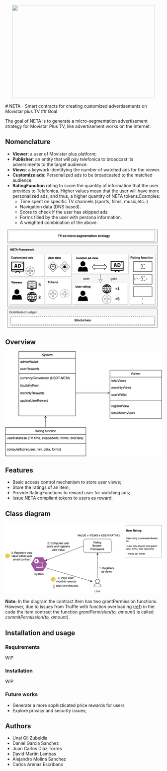 


<p align="center"> <img width="460" height="300" src="![imgs](./assets/NETA.png)"> </p>
# NETA - Smart contracts for creating customized advertisements on Movistar plus TV
## Goal

The goal of NETA is to generate a micro-segmentation advertisement strategy for Movistar Plus TV, like advertisement works on the Internet.

## Nomenclature

- **Viewer**: a user of Movistar plus platform;
- **Publisher**: an entity that will pay telefonica to broadcast its adversiments to the target audience
- **Views**: a keywork identifying the number of watched ads for the viewer.
- **Customize ads**: Personalized ads to be broadcasted to the matched audience
- **RatingFunction** rating to score the quantity of information that the user provides to Telefonica. Higher values mean that the user will have more personalized ads, and thus, a higher quantity of NETA tokens.Examples:
    - Time spent on specific TV channels (sports, films, music,etc..)
    - Navigation data (DNS based).
    - Score to check if the user has skipped ads.
    - Forms filled by the user with persona information.
    - A weighted combination of the above. 


![imgs](./assets/NETA.png)


## Overview

![imgs](./assets/data_model.png)

## Features

- Basic access control mechanism to store user views;
- Store the ratings of an Item;
- Provide RatingFunctions to reward user for watching ads;
- Issue NETA compliant tokens to users as reward.

## Class diagram

![classes](./assets/price_diagram.png)

**Note:** In the diagram the contract Item has two grantPermission functions. However, due to issues from Truffle with function overloading ([ref](https://github.com/trufflesuite/truffle/issues/737)) in the code the Item contract the function *grantPermision(to, amount)* is called *commitPermission(to, amount)*.

## Installation and usage

### Requirements 

WIP

### Installation

WIP

### Future works

- Generate a more sophisticated price rewards for users
- Explore privacy and security issues;


## Authors
* Unai Gil Zubeldia
* Daniel Garcia Sanchez
* Juan Carlos Diaz Torres
* David Martin Lambas
* Alejandro Molina Sanchez
* Carlos Arenas Escribano
